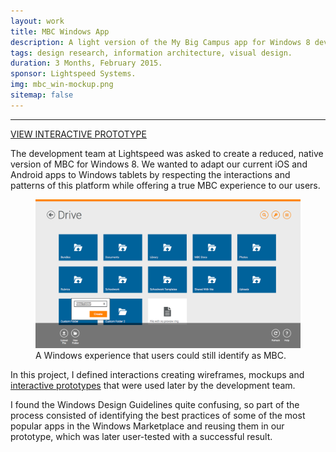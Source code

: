 ```yaml
---
layout: work
title: MBC Windows App
description: A light version of the My Big Campus app for Windows 8 devices.
tags: design research, information architecture, visual design.
duration: 3 Months, February 2015.
sponsor: Lightspeed Systems.
img: mbc_win-mockup.png
sitemap: false
---
```

<hr>
<a href="/work/projects/protos/mbc-win-proto" class="button">VIEW INTERACTIVE PROTOTYPE</a>

The development team at Lightspeed was asked to create a reduced, native version of MBC for Windows 8. We wanted to adapt our current iOS and Android apps to Windows tablets by respecting the interactions and patterns of this platform while offering a true MBC experience to our users.
<figure>
<img src="/images/mbc-win-proto.png" alt="mockup of the windows app">
<figcaption>A Windows experience that users could still identify as MBC.</figcaption>
</figure>

In this project, I defined interactions creating wireframes, mockups and <a href="/work/projects/protos/mbc-win-proto">interactive prototypes</a> that were used later by the development team.

I found the Windows Design Guidelines quite confusing, so part of the process consisted of identifying the best practices of some of the most popular apps in the Windows Marketplace and reusing them in our prototype, which was later user-tested with a successful result.
